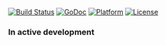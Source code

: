 [![Build Status](https://travis-ci.org/alectic/sysinfo.svg?branch=master)](https://travis-ci.org/alectic/sysinfo)
[![GoDoc](https://godoc.org/github.com/alectic/sysinfo?status.svg)](https://godoc.org/github.com/alectic/sysinfo)
[![Platform](https://img.shields.io/badge/platform-Linux-5272b4.svg)](https://www.linuxfoundation.org/)
[![License](https://img.shields.io/badge/license-MIT-5272b4.svg)](https://github.com/alectic/sysinfo/blob/master/LICENSE)

### In active development